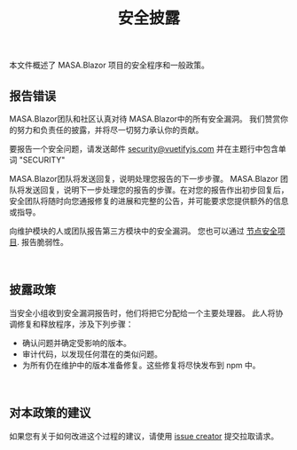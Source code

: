 ﻿---
order: 2
title: 安全披露
---

本文件概述了 MASA.Blazor 项目的安全程序和一般政策。

## 报告错误

 MASA.Blazor团队和社区认真对待 MASA.Blazor中的所有安全漏洞。 我们赞赏你的努力和负责任的披露，并将尽一切努力承认你的贡献。

要报告一个安全问题，请发送邮件 [security@vuetifyjs.com](security@vuetifyjs.com) 并在主题行中包含单词 "SECURITY"

 MASA.Blazor团队将发送回复，说明处理您报告的下一步步骤。  MASA.Blazor 团队将发送回复，说明下一步处理您的报告的步骤。在对您的报告作出初步回复后，安全团队将随时向您通报修复的进展和完整的公告，并可能要求您提供额外的信息或指导。

向维护模块的人或团队报告第三方模块中的安全漏洞。 您也可以通过 [节点安全项目](https://nodesecurity.io/report). 报告脆弱性。

<br>

## 披露政策

当安全小组收到安全漏洞报告时，他们将把它分配给一个主要处理器。 此人将协调修复和释放程序，涉及下列步骤：

- 确认问题并确定受影响的版本。
- 审计代码，以发现任何潜在的类似问题。
- 为所有仍在维护中的版本准备修复。这些修复将尽快发布到 npm 中。

<br>

## 对本政策的建议

如果您有关于如何改进这个过程的建议，请使用 [issue creator](https://issues.vuetifyjs.com) 提交拉取请求。





